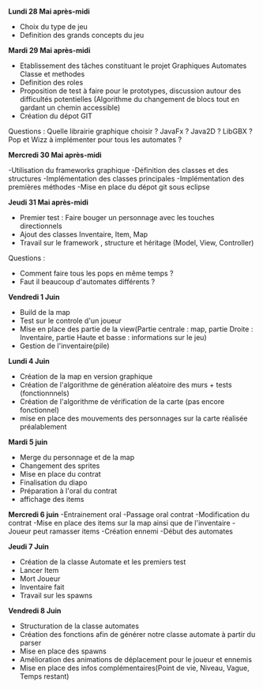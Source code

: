 **Lundi 28 Mai après-midi**
- Choix du type de jeu
- Definition des grands concepts du jeu


**Mardi 29 Mai après-midi**

- Etablissement des tâches constituant le projet
	Graphiques
	Automates
	Classe et methodes
- Definition des roles
- Proposition de test à faire pour le prototypes, discussion autour des difficultés potentielles (Algorithme du changement de blocs tout en gardant un chemin accessible) 
- Création du dépot GIT


Questions : Quelle librairie graphique choisir ? JavaFx ? Java2D ? LibGBX ? 
	    Pop et Wizz à implémenter pour tous les automates ?


**Mercredi 30 Mai après-midi**

-Utilisation du frameworks graphique 
-Définition des classes et des structures
-Implémentation des classes principales
-Implémentation des premières méthodes
-Mise en place du dépot git sous eclipse

**Jeudi 31 Mai après-midi**
- Premier test : Faire bouger un personnage avec les touches directionnels
- Ajout des classes Inventaire, Item, Map
- Travail sur le framework , structure et héritage (Model, View, Controller)

Questions : 
- Comment faire tous les pops en même temps ? 
- Faut il beaucoup d'automates différents ? 

**Vendredi 1 Juin**
- Build de la map
- Test sur le controle d'un joueur
- Mise en place des partie de la view(Partie centrale : map, partie Droite : Inventaire, partie Haute et basse : informations sur le jeu)
- Gestion de l'inventaire(pile)

**Lundi 4 Juin**
- Création de la map en version graphique
- Création de l'algorithme de génération aléatoire des murs + tests (fonctionnnels)
- Création de l'algorithme de vérification de la carte (pas encore fonctionnel)
- mise en place des mouvements des personnages sur la carte réalisée préalablement

**Mardi 5 juin**
- Merge du personnage et de la map 
- Changement des sprites 
- Mise en place du contrat 
- Finalisation du diapo
- Préparation à l'oral du contrat
- affichage des items 

**Mercredi 6 juin** 
-Entrainement oral 
-Passage oral contrat 
-Modification du contrat 
-Mise en place des items sur la map ainsi que de l'inventaire
-Joueur peut ramasser items 
-Création ennemi 
-Début des automates

**Jeudi 7 Juin**
- Création de la classe Automate et les premiers test 
- Lancer Item
- Mort Joueur
- Inventaire fait
- Travail sur les spawns


**Vendredi 8 Juin**
- Structuration de la classe automates
- Création des fonctions afin de générer notre classe automate à partir du parser
- Mise en place des spawns
- Amélioration des animations de déplacement pour le joueur et ennemis
- Mise en place des infos complémentaires(Point de vie, Niveau, Vague, Temps restant)

